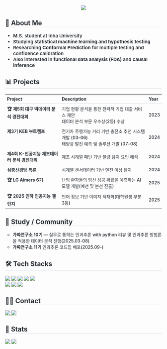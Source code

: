 <div align="center">
  <img src="https://capsule-render.vercel.app/api?type=rounded&color=b897ff&height=240&text=Sieun's%20GitHub&animation=fadeIn&fontColor=000000&fontSize=60" />
</div>

<div align="left">
  <h2 style="border-bottom: 1px solid #d8dee4; color: #282d33;"> 🎯 About Me </h2>
  <ul style="font-weight: 600; font-size: 15px; color: #282d33; list-style-type: disc;">
    <li>M.S. student at Inha University</li>
    <li>Studying <b>statistical machine learning</b> and <b>hypothesis testing</b></li>
    <li>Researching <b>Conformal Prediction</b> for multiple testing and confidence calibration</li>
    <li>Also interested in <b>functional data analysis (FDA)</b> and <b>causal inference</b></li>
  </ul>
</div>
<!-- <div align="left">
  <h2 style="border-bottom: 1px solid #d8dee4; color: #282d33;"> 📄 Publications / Research </h2>
  <table style="font-size:14px; font-weight:500; color:#282d33; border-collapse:collapse;">
    <tr>
      <th style="text-align:left; padding:6px; border-bottom:1px solid #d8dee4;">Research Projects</th>
      <th style="text-align:left; padding:6px; border-bottom:1px solid #d8dee4;">Description</th>
      <th style="text-align:left; padding:6px; border-bottom:1px solid #d8dee4;">Year</th>
    </tr>
    <tr>
      <td style="padding:6px; vertical-align:top;"><b>Unsupervised Conformal Novelty Detection for Hierarchical Data</b></td>
      <td style="padding:6px;"> manuscript in preparation</td>
      <td style="padding:6px;">2024-2025</td>
    </tr>
   
    
  </table> -->
</div>
<div align="left">
  <h2 style="border-bottom: 1px solid #d8dee4; color: #282d33;"> 📊 Projects </h2>
  <table style="font-size:14px; font-weight:500; color:#282d33; border-collapse:collapse;">
    <tr>
      <th style="text-align:left; padding:6px; border-bottom:1px solid #d8dee4;">Project</th>
      <th style="text-align:left; padding:6px; border-bottom:1px solid #d8dee4;">Description</th>
      <th style="text-align:left; padding:6px; border-bottom:1px solid #d8dee4;">Year</th>
    </tr>
    <tr>
      <td style="padding:6px; vertical-align:top;"><b>🏆 제5회 대구 빅데이터 분석 경진대회</b></td>
      <td style="padding:6px;">기업 현황 분석을 통한 전략적 기업 대출 서비스 제안<br>데이터 분석 부문 우수상(2등) 수상 </td>
      <td style="padding:6px;">2023</td>
    </tr>
    <tr>
      <td style="padding:6px; vertical-align:top;"><b>제3기 KEB 부트캠프</b></td>
      <td style="padding:6px;">전기차 주행가능 거리 기반 충전소 추천 시스템 개발 (03–06)<br>태양광 발전 예측 및 솔루션 개발 (07–08)</td>
      <td style="padding:6px;">2024</td>
    </tr>
    <tr>
      <td style="padding:6px; vertical-align:top;"><b>제4회 K-인공지능 제조데이터 분석 경진대회</b></td>
      <td style="padding:6px;">제조 시계열 패턴 기반 불량 탐지 요인 해석</td>
      <td style="padding:6px;">2024</td>
    </tr>
    <tr>
      <td style="padding:6px; vertical-align:top;"><b>심층신경망 특론</b></td>
      <td style="padding:6px;">시계열 센서데이터 기반 엔진 이상 탐지</td>
      <td style="padding:6px;">2024</td>
    </tr>
    <tr>
      <td style="padding:6px; vertical-align:top;"><b>🏆 LG Aimers 6기</b></td>
      <td style="padding:6px;">난임 환자들의 임신 성공 확률을 예측하는 AI 모델 개발(예선 및 본선 진출)</td>
      <td style="padding:6px;">2025</td>
    </tr>
    <tr>
      <td style="padding:6px; vertical-align:top;"><b>🏆 2025 인하 인공지능 챌린지</b></td>
      <td style="padding:6px;">언어 정보 기반 이미지 색채화(대학원생 부분 3등)</td>
      <td style="padding:6px;">2025</td>
    </tr>
  </table>
</div>
<div align="left">
  <h2 style="border-bottom: 1px solid #d8dee4; color: #282d33;"> 📘 Study / Community </h2>
  <ul style="font-weight: 500; font-size: 14px; color: #282d33; list-style-type: circle;">
    <li><b>가짜연구소 10기 </b> — 실무로 통하는 인과추론 with python 리뷰 및 인과추론 방법론을 적용한 데이터 분석 진행(2025.03-08)</li>
    <li><b>가짜연구소 11기 </b> 인과추론 코드집 배포(2025.09-)</li>
  </ul>
</div>
<div align="left">
  <h2 style="border-bottom: 1px solid #d8dee4; color: #282d33;"> 🛠️ Tech Stacks </h2>
  <p>
    <img src="https://img.shields.io/badge/GitHub%20Pages-222222?style=plastic&logo=GitHub%20Pages&logoColor=white"/>
    <img src="https://img.shields.io/badge/Git-F05032?style=plastic&logo=Git&logoColor=white"/>
    <img src="https://img.shields.io/badge/GitHub-181717?style=plastic&logo=GitHub&logoColor=white"/>
    <img src="https://img.shields.io/badge/MySQL-4479A1?style=plastic&logo=MySQL&logoColor=white"/>
    <img src="https://img.shields.io/badge/Notion-000000?style=plastic&logo=Notion&logoColor=white"/>
    <br/>
    <img src="https://img.shields.io/badge/Python-3776AB?style=plastic&logo=Python&logoColor=white"/>
    <img src="https://img.shields.io/badge/PyTorch-EE4C2C?style=plastic&logo=PyTorch&logoColor=white"/>
    <img src="https://img.shields.io/badge/Oracle-F80000?style=plastic&logo=Oracle&logoColor=white"/>
  </p>
</div>

<div align="left">
  <h2 style="border-bottom: 1px solid #d8dee4; color: #282d33;"> 🧑‍💻 Contact </h2>
  <p>
    <a href="https://sieun1204.tistory.com/">
      <img src="https://img.shields.io/badge/Tistory-000000?style=plastic&logo=Tistory&logoColor=white"/>
    </a>
    <a href="mailto:white1204@inha.edu">
      <img src="https://img.shields.io/badge/Gmail-EA4335?style=plastic&logo=Gmail&logoColor=white"/>
    </a>
  </p>
</div>

<div align="left">
  <h2 style="border-bottom: 1px solid #d8dee4; color: #282d33;"> 🏅 Stats </h2>
  <p>
    <img src="https://github-readme-stats.vercel.app/api?username=white1204&custom_title=white1204's%20GitHub%20Stats&bg_color=ffffff&title_color=000000&text_color=000000" />
    <img src="https://github-readme-stats.vercel.app/api/top-langs/?username=white1204&layout=compact&bg_color=ffffff&title_color=000000&text_color=000000" />
  </p>
</div>
